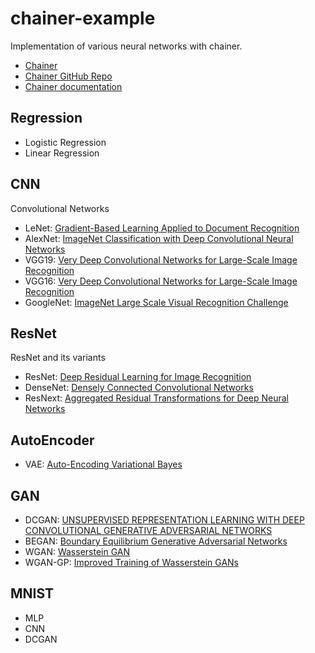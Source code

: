 # chainer-example
Implementation of various neural networks with chainer.

* [Chainer](https://chainer.org/)
* [Chainer GitHub Repo](https://github.com/chainer/chainer)
* [Chainer documentation](https://docs.chainer.org/en/stable/index.html)

## Regression
- Logistic Regression
- Linear Regression

## CNN
Convolutional Networks
- LeNet: [Gradient-Based Learning Applied to Document Recognition](http://yann.lecun.com/exdb/publis/pdf/lecun-01a.pdf)
- AlexNet: [ImageNet Classification with Deep Convolutional Neural Networks](http://papers.nips.cc/paper/4824-imagenet-classification-with-deep-convolutional-neural-networks.pdf)
- VGG19: [Very Deep Convolutional Networks for Large-Scale Image Recognition](https://arxiv.org/pdf/1409.1556.pdf)
- VGG16: [Very Deep Convolutional Networks for Large-Scale Image Recognition](https://arxiv.org/pdf/1409.1556.pdf)
- GoogleNet: [ImageNet Large Scale Visual Recognition Challenge](http://hci.stanford.edu/publications/2015/scenegraphs/imagenet-challenge.pdf)

## ResNet
ResNet and its variants
- ResNet: [Deep Residual Learning for Image Recognition](http://arxiv.org/pdf/1512.03385v1.pdf)
- DenseNet: [Densely Connected Convolutional Networks](https://arxiv.org/pdf/1608.06993.pdf)
- ResNext: [Aggregated Residual Transformations for Deep Neural Networks](https://arxiv.org/pdf/1611.05431.pdf)

## AutoEncoder
- VAE: [Auto-Encoding Variational Bayes](https://arxiv.org/abs/1312.6114)

## GAN
- DCGAN: [UNSUPERVISED REPRESENTATION LEARNING WITH DEEP CONVOLUTIONAL GENERATIVE ADVERSARIAL NETWORKS](https://arxiv.org/pdf/1511.06434.pdf)
- BEGAN: [Boundary Equilibrium Generative Adversarial Networks](https://arxiv.org/abs/1703.10717)
- WGAN: [Wasserstein GAN](https://arxiv.org/abs/1701.07875)
- WGAN-GP: [Improved Training of Wasserstein GANs](https://arxiv.org/abs/1704.00028)

## MNIST
- MLP
- CNN
- DCGAN
